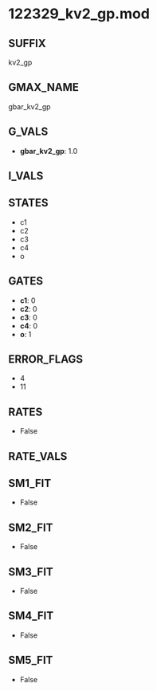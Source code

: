 # 122329_kv2_gp.mod

## SUFFIX

kv2_gp

## GMAX_NAME

gbar_kv2_gp

## G_VALS

- **gbar_kv2_gp**: 1.0

## I_VALS


## STATES

- c1
- c2
- c3
- c4
- o

## GATES

- **c1**: 0
- **c2**: 0
- **c3**: 0
- **c4**: 0
- **o**: 1

## ERROR_FLAGS

- 4
- 11

## RATES

- False

## RATE_VALS


## SM1_FIT

- False

## SM2_FIT

- False

## SM3_FIT

- False

## SM4_FIT

- False

## SM5_FIT

- False

